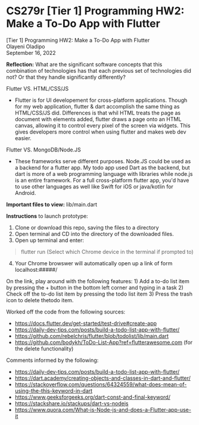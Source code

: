 # CS279r [Tier 1] Programming HW2: Make a To-Do App with Flutter 

[Tier 1] Programming HW2: Make a To-Do App with Flutter <br />
Olayeni Oladipo <br />
September 16, 2022 <br />

**Reflection:** What are the significant software concepts that this combination of technologies has that each previous set of technologies did not? Or that they handle significantly differently?

Flutter VS. HTML/CSS/JS
- Flutter is for UI developement for cross-platform applications. Though for my web application, flutter & dart accomplish the same thing as HTML/CSS/JS did. Differences is that whil HTML treats the page as document with elements added, flutter draws a page onto an HTML canvas, allowing it to control every pixel of the screen via widgets. This gives developers more control when using flutter and makes web dev easier.

Flutter VS. MongoDB/Node.JS
- These frameworks serve different purposes. Node.JS could be used as a backend for a flutter app. My todo app used Dart as the backend, but dart is more of a web programming language with libraries while node.js is an entire framework. For a full cross-platform flutter app, you'd have to use other languages as well like Swift for iOS or java/kotlin for Android.

**Important files to view:** lib/main.dart

**Instructions** to launch prototype:

1) Clone or download this repo, saving the files to a directory
2) Open terminal and CD into the directory of the downloaded files.
3) Open up terminal and enter:
>  flutter run
(Select which Chrome device in the terminal if prompted to)
4) Your Chrome browswer will automatically open up a link of form localhost:#####/

On the link, play around with the following features:
    1) Add a to-do list item by pressing the + button in the bottom left corner and typing in a task
    2) Check off the to-do list item by pressing the todo list item
    3) Press the trash icon to delete thetodo item.

Worked off the code from the following sources:
- https://docs.flutter.dev/get-started/test-drive#create-app <br/>
- https://daily-dev-tips.com/posts/build-a-todo-list-app-with-flutter/ <br/>
- https://github.com/rebelchris/flutter/blob/todolist/lib/main.dart <br/>
- https://github.com/bodykh/ToDo-List-App?ref=flutterawesome.com (for the delete functionality) <br />

Comments informed by the following:
- https://daily-dev-tips.com/posts/build-a-todo-list-app-with-flutter/ <br />
- https://dart.academy/creating-objects-and-classes-in-dart-and-flutter/ <br/>
- https://stackoverflow.com/questions/64324559/what-does-mean-of-using-the-this-keyword-in-dart <br />
- https://www.geeksforgeeks.org/dart-const-and-final-keyword/ <br />
- https://stackshare.io/stackups/dart-vs-nodejs <br />
- https://www.quora.com/What-is-Node-js-and-does-a-Flutter-app-use-it
